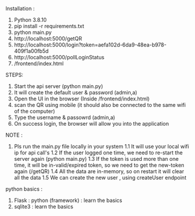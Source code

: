 Installation :

1. Python 3.8.10
2. pip install -r requirements.txt
3. python main.py
4. http://localhost:5000/getQR
5. http://localhost:5000/login?token=aefa102d-6da9-48ea-b978-409f1a00fb5d
6. http://localhost:5000/pollLoginStatus
7. /frontend/index.html

STEPS:

1. Start the api server (python main.py)
2. It will create the default user & password (admin,a)
3. Open the UI in the browser (Inside /frontend/index.html)
4. scan the QR using mobile (it should also be connected to the same wifi of the computer)
5. Type the username & passowrd (admin,a)
6. On success login, the browser will allow you into the application

NOTE :
1. Pls run the main.py file locally in your system 
    1.1 It will use your local wifi ip for api call's
    1.2 If the user logged one time, we need to re-start the server again (python main.py)
    1.3 If the token is used more than one time, it will be in-valid/expired token, so we need to get the new-token again (/getQR)
    1.4 All the data are in-memory, so on restart it will clear all the data
    1.5 We can create the new user , using createUser endpoint



python basics :

1. Flask : python (framework) : learn the basics
2. sqlite3 : learn the basics

